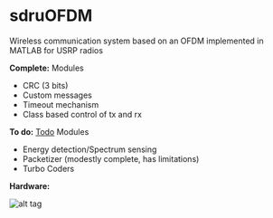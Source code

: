 sdruOFDM
========

Wireless communication system based on an OFDM implemented in MATLAB for USRP radios

__Complete:__
Modules
 - CRC (3 bits)
 - Custom messages
 - Timeout mechanism
 - Class based control of tx and rx

__To do:__
[Todo](https://gist.github.com/travisfcollins/8287632)
Modules
 - Energy detection/Spectrum sensing
 - Packetizer (modestly complete, has limitations)
 - Turbo Coders


__Hardware:__

![alt tag](https://raw.github.com/WiLab/sdruOFDM/master/testbench.png)
